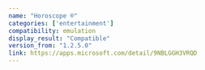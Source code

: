 ```yaml
---
name: "Horoscope ®"
categories: ['entertainment']
compatibility: emulation
display_result: "Compatible"
version_from: "1.2.5.0"
link: https://apps.microsoft.com/detail/9NBLGGH3VRQD
---
```


